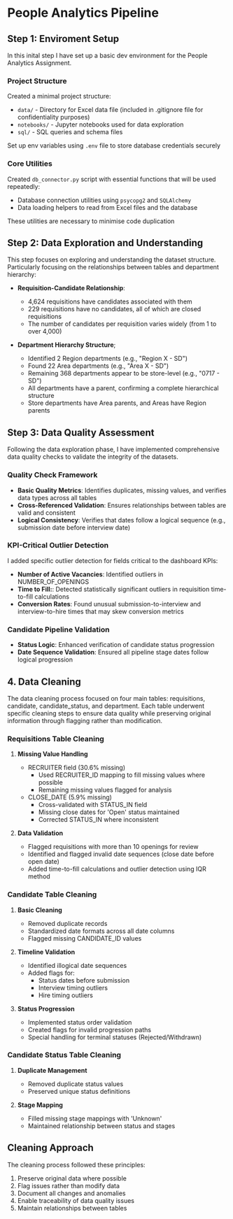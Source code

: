 # People Analytics Pipeline

## Step 1: Enviroment Setup

In this inital step I have set up a basic dev environment for the People Analytics Assignment. 

### Project Structure

Created a minimal project structure:

- `data/` - Directory for Excel data file (included in .gitignore file for confidentiality purposes)
- `notebooks/` - Jupyter notebooks used for data exploration 
- `sql/` - SQL queries and schema files 


Set up env variables using `.env` file to store database credentials securely

### Core Utilities 

Created `db_connector.py` script with essential functions that will be used repeatedly:

- Database connection utilities using `psycopg2` and `SQLAlchemy`
- Data loading helpers to read from Excel files and the database

These utilities are necessary to minimise code duplication 

## Step 2: Data Exploration and Understanding

This step focuses on exploring and understanding the dataset structure. Particularly focusing on the relationships between tables and department hierarchy:

- **Requisition-Candidate Relationship**:

    - 4,624 requisitions have candidates associated with them
    - 229 requisitions have no candidates, all of which are closed requisitions
    - The number of candidates per requisition varies widely (from 1 to over 4,000)

- **Department Hierarchy Structure**;

    - Identified 2 Region departments (e.g., "Region X - SD")
    - Found 22 Area departments (e.g., "Area X - SD")
    - Remaining 368 departments appear to be store-level (e.g., "0717 - SD")
    - All departments have a parent, confirming a complete hierarchical structure
    - Store departments have Area parents, and Areas have Region parents

## Step 3: Data Quality Assessment

Following the data exploration phase, I have implemented comprehensive data quality checks to validate the integrity of the datasets. 

### Quality Check Framework

- **Basic Quality Metrics**: Identifies duplicates, missing values, and verifies data types across all tables
- **Cross-Referenced Validation**: Ensures relationships between tables are valid and consistent
- **Logical Consistency**: Verifies that dates follow a logical sequence (e.g., submission date before interview date)

### KPI-Critical Outlier Detection 

I added specific outlier detection for fields critical to the dashboard KPIs:

- **Number of Active Vacancies**: Identified outliers in NUMBER_OF_OPENINGS
- **Time to Fill:**: Detected statistically significant outliers in requisition time-to-fill calculations
- **Conversion Rates**: Found unusual submission-to-interview and interview-to-hire times that may skew conversion metrics

### Candidate Pipeline Validation 

- **Status Logic**: Enhanced verification of candidate status progression
- **Date Sequence Validation**: Ensured all pipeline stage dates follow logical progression

## 4. Data Cleaning

The data cleaning process focused on four main tables: requisitions, candidate, candidate_status, and department. Each table underwent specific cleaning steps to ensure data quality while preserving original information through flagging rather than modification.

### Requisitions Table Cleaning

1. **Missing Value Handling**
   - RECRUITER field (30.6% missing)
     - Used RECRUITER_ID mapping to fill missing values where possible
     - Remaining missing values flagged for analysis
   - CLOSE_DATE (5.9% missing)
     - Cross-validated with STATUS_IN field
     - Missing close dates for 'Open' status maintained
     - Corrected STATUS_IN where inconsistent

2. **Data Validation**
   - Flagged requisitions with more than 10 openings for review
   - Identified and flagged invalid date sequences (close date before open date)
   - Added time-to-fill calculations and outlier detection using IQR method

### Candidate Table Cleaning

1. **Basic Cleaning**
   - Removed duplicate records
   - Standardized date formats across all date columns
   - Flagged missing CANDIDATE_ID values

2. **Timeline Validation**
   - Identified illogical date sequences
   - Added flags for:
     - Status dates before submission
     - Interview timing outliers
     - Hire timing outliers

3. **Status Progression**
   - Implemented status order validation
   - Created flags for invalid progression paths
   - Special handling for terminal statuses (Rejected/Withdrawn)

### Candidate Status Table Cleaning

1. **Duplicate Management**
   - Removed duplicate status values
   - Preserved unique status definitions

2. **Stage Mapping**
   - Filled missing stage mappings with 'Unknown'
   - Maintained relationship between status and stages

## Cleaning Approach 
The cleaning process followed these principles:
1. Preserve original data where possible
2. Flag issues rather than modify data
3. Document all changes and anomalies
4. Enable traceability of data quality issues
5. Maintain relationships between tables